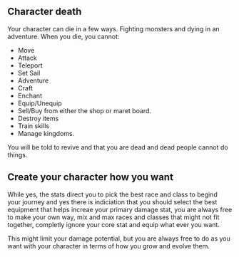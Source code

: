 ## Character death

Your character can die in a few ways. Fighting monsters and dying in an adventure. When you die, you cannot:

- Move
- Attack
- Teleport
- Set Sail
- Adventure
- Craft
- Enchant
- Equip/Unequip
- Sell/Buy from either the shop or maret board.
- Destroy items
- Train skills
- Manage kingdoms.

You will be told to revive and that you are dead and dead people cannot do things.

## Create your character how you want

While yes, the stats direct you to pick the best race and class to begind your journey and yes there is indiciation that you should select the best equipment that helps increae your primary damage stat, you are always free to make your own way, mix and max races and classes that might not fit together, completly ignore your core stat and equip what ever you want.

This might limit your damage potential, but you are always free to do as you want with your character in terms of how you grow and evolve them.
